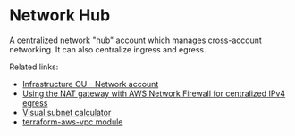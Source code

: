 # Network Hub

A centralized network "hub" account which manages cross-account networking. It can also centralize ingress and egress.

Related links:
- [Infrastructure OU - Network account](https://docs.aws.amazon.com/prescriptive-guidance/latest/security-reference-architecture/network.html)
- [Using the NAT gateway with AWS Network Firewall for centralized IPv4 egress](https://docs.aws.amazon.com/whitepapers/latest/building-scalable-secure-multi-vpc-network-infrastructure/using-nat-gateway-with-firewall.html)
- [Visual subnet calculator](https://www.davidc.net/sites/default/subnets/subnets.html)
- [terraform-aws-vpc module](https://github.com/terraform-aws-modules/terraform-aws-vpc)